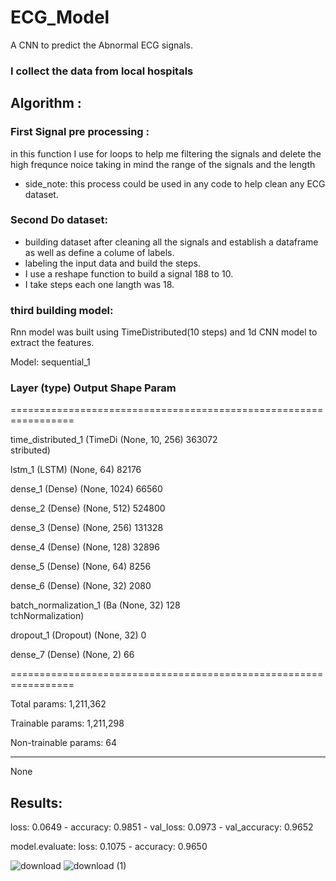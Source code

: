 # ECG_Model
A CNN to predict the Abnormal ECG signals.
### I collect the data from local hospitals 
## Algorithm :
### First Signal pre processing :
in this function I use for loops to help me filtering the signals and delete the high frequnce noice taking in mind the range of the signals and the length 
- side_note: this process could be used in any code to help clean any ECG dataset. 
### Second Do dataset:
- building dataset after cleaning all the signals and establish a dataframe as well as define a colume of labels.
- labeling the input data and build the steps.
- I use a reshape function to build a signal 188 to 10.
- I take steps each one langth was 18.
### third building model:
Rnn model was built using TimeDistributed(10 steps) and 1d CNN model to extract the features.

Model: sequential_1
### Layer (type)                Output Shape              Param   
=================================================================

 time_distributed_1 (TimeDi  (None, 10, 256)          363072    
 stributed)                                                      
                                                                 
 lstm_1 (LSTM)              (None, 64)                82176     
                                                                 
 dense_1 (Dense)           (None, 1024)              66560     
                                                                 
 dense_2 (Dense)           (None, 512)               524800    
                                                                 
 dense_3 (Dense)           (None, 256)               131328    
                                                                 
 dense_4 (Dense)           (None, 128)               32896     
                                                                 
 dense_5 (Dense)           (None, 64)                8256      
                                                                 
 dense_6 (Dense)           (None, 32)                2080      
                                                                 
 batch_normalization_1 (Ba  (None, 32)               128       
 tchNormalization)                                               
                                                                 
 dropout_1 (Dropout)       (None, 32)                0         
                                                                 
 dense_7 (Dense)           (None, 2)                 66        
                                                                 
=================================================================

Total params: 1,211,362

Trainable params: 1,211,298

Non-trainable params: 64
_________________________________________________________________

None

## Results:
loss: 0.0649 - accuracy: 0.9851 - val_loss: 0.0973 - val_accuracy: 0.9652

model.evaluate:
 loss: 0.1075 - accuracy: 0.9650
 
 
![download](https://user-images.githubusercontent.com/93203143/188266842-86736ced-9739-48f3-941a-c8c2cbabc9bb.png)
![download (1)](https://user-images.githubusercontent.com/93203143/188266844-e1b20014-8510-4009-92f6-c0d5a3edb12e.png)


